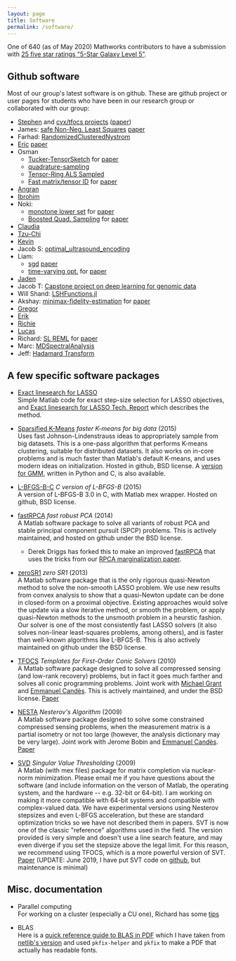 ```yaml
---
layout: page
title: Software
permalink: /software/
---
```


One of 640 (as of May 2020) Mathworks contributors to have a submission with [25 five star ratings "5-Star Galaxy Level 5"](https://www.mathworks.com/matlabcentral/profile/badges/114?s_tid=mlc_badge_email_submission).

## Github software

Most of our group's latest software is on github. These are github project or user pages for students who have been in our research group or collaborated with our group:

<div class="twoColumn" markdown=1>

- [Stephen](https://github.com/stephenbeckr) and [cvx/tfocs projects](https://github.com/cvxr) ([paper](../papers#tfocs))
- James: [safe Non-Neg. Least Squares](https://github.com/jamesfolberth/safe_nnls) [paper](../papers#nnls)
- Farhad: [RandomizedClusteredNystrom](https://github.com/FarhadPourkamali/RandomizedClusteredNystrom/)
- [Eric](https://github.com/EricKightley/sparsekmeans) [paper](../papers#sparsegmm)
- Osman
  - [Tucker-TensorSketch](https://github.com/OsmanMalik/tucker-tensorsketch) for [paper](../papers#tensorsketch)
  - [quadrature-sampling](https://github.com/OsmanMalik/quadrature-sampling)
  - [Tensor-Ring ALS Sampled](https://github.com/OsmanMalik/tr-als-sampled)
  - [Fast matrix/tensor ID](https://github.com/OsmanMalik/countsketch-matrix-tensor-id) for [paper](../papers#tensorid)
- [Angran](https://github.com/truthlive/ASCR_DataReduction)
- [Ibrohim](https://github.com/ib-nosirov/peeling_algorithm)
- Noki: 
  - [monotone lower set](https://github.com/CU-UQ/monotone-lower-set/) for [paper](../papers#monotone-sampling)
  - [Boosted Quad. Sampling](https://github.com/CU-UQ/BF-Boosted-Quadrature-Sampling) for [paper](../papers#bifidelity-boosting)
- [Claudia](https://github.com/claudiachen1457/)
- [Tzu-Chi](https://github.com/junipertcy/)
- [Kevin](https://github.com/kvndhrty)
- Jacob S: [optimal_ultrasound_encoding](https://github.com/jcs15c/optimal_ultrasound_encoding)
- Liam: 
  - [sgd](https://github.com/liammadden/sgd) [paper](../papers#liamSGD)
  - [time-varying opt.](https://github.com/liammadden/time-varying-experiments) for [paper](../papers#time-varying)
- [Jaden](https://github.com/tholdem) 
- Jacob T: [Capstone project on deep learning for genomic data](https://github.com/Jacob-Tie/GraduateSchoolCourseWork/tree/master/Capstone_Project)
- Will Shand: [LSHFunctions.jl](https://github.com/kernelmethod/LSHFunctions.jl)
- Akshay: [minimax-fidelity-estimation](https://github.com/akshayseshadri/minimax-fidelity-estimation) for [paper](../papers#versatilefidelity)
- [Gregor](https://github.com/gregor-robinson/)
- [Erik](https://github.com/erikj540)
- [Richie](https://github.com/rclancyc/)
- [Lucas](https://github.com/lucas-laird/Hammming_Resolvability)
- Richard: [SL REML](https://github.com/rborder/SL_REML) for [paper](../papers#REML)
- Marc: [MDSpectralAnalysis](https://github.com/MarcThomson/MDSpectralAnalysis)
- Jeff: [Hadamard Transform](https://github.com/jeffeverett/hadamard-transform)

</div>

## A few specific software packages

- [Exact linesearch for LASSO](https://github.com/stephenbeckr/exactLASSOlinesearch)  
Simple Matlab code for exact step-size selection for LASSO objectives, and [Exact linesearch for LASSO Tech. Report](exactLinesearchL1.pdf) which describes the method.

- [Sparsified K-Means](https://github.com/stephenbeckr/SparsifiedKMeans) *faster K-means for big data* (2015)  
Uses fast Johnson-Lindenstrauss ideas to appropriately sample from big datasets. This is a one-pass algorithm that performs K-means clustering, suitable for distributed datasets. It also works on in-core problems and is much faster than Matlab's default K-means,
and uses modern ideas on initialization.  Hosted in github, BSD license. 
A [version for GMM](https://github.com/erickightley/sparseklearn), written in Python and C, is also available.

- [L-BFGS-B-C](https://github.com/stephenbeckr/L-BFGS-B-C) *C version of L-BFGS-B* (2015)  
A version of L-BFGS-B 3.0 in C, with Matlab mex wrapper. Hosted on github, BSD license.

- [fastRPCA](https://github.com/stephenbeckr/fastRPCA) *fast robust PCA* (2014)  
A Matlab software package to solve all variants of robust PCA and stable principal component pursuit (SPCP) problems. This is actively maintained, and hosted on github under the BSD license.

  - Derek Driggs has forked this to make an improved [fastRPCA](https://github.com/derekdriggs/fastRPCA) that uses the tricks from our [RPCA marginalization paper](../papers#RPCA_SISC).


- [zeroSR1](zeroSR1.html) *zero SR1* (2013)  
A Matlab software package that is the only rigorous quasi-Newton method to solve the non-smooth LASSO problem. We use new results from convex analysis to show that a quasi-Newton update can be done in closed-form on a proximal objective.
Existing approaches would solve the update via a slow iterative method, or smooth the problem, or apply quasi-Newton methods to the unsmooth problem in a heurstic fashion.  Our solver is one of the most consistently fast LASSO solvers (it also solves non-linear least-squares problems, among others), and is faster than well-known algorithms like L-BFGS-B.
This is also actively maintained on github under the BSD license.

- [TFOCS](http://cvxr.com/tfocs/)   *Templates for First-Order Conic Solvers* (2010)  
A Matlab software package designed to solve all compressed sensing (and low-rank recovery) problems, but in fact it goes much farther and solves all conic programming problems. Joint work with [Michael Grant](http://cvxr.com/) and [Emmanuel Candès](https://candes.su.domains/). This is actively maintained, and under the BSD license. [Paper](../papers#tfocs)

- [NESTA](https://candes.su.domains/software/nesta/) *Nesterov's Algorithm* (2009)  
A Matlab software package designed to solve some constrained compressed sensing problems, when the measurement matrix is a partial isometry or not too large (however, the analysis dictionary may be very large). Joint work with Jerome Bobin and [Emmanuel Candès](http://www-stat.stanford.edu/~candes). [Paper](../papers#nesta)

- [SVD](https://candes.su.domains/software/svt/) *Singular Value Thresholding* (2009)  
A Matlab (with mex files) package for matrix completion via nuclear-norm minimization. Please email me if you have questions about the software (and include information on the verson of Matlab, the operating system, and the hardware -- e.g. 32-bit or 64-bit). I am working on making it more compatible with 64-bit systems and compatible with complex-valued data. We have experimental versions using Nesterov stepsizes and even L-BFGS acceleration, but these are standard optimization tricks so we have not described them in papers.  SVT is now one of the classic "reference" algorithms used in the field. The version provided is very simple and doesn't use a line search feature, and may even diverge if you set the stepsize above the legal limit. For this reason, we recommend using TFOCS, which is a more powerful version of SVT. [Paper](http://www-stat.stanford.edu/~candes/papers/SVT.pdf)   (UPDATE: June 2019, I have put SVT code on [github](https://github.com/stephenbeckr/SVT), but maintenance is minimal)


## Misc. documentation

- Parallel computing  
For working on a cluster (especially a CU one), Richard has some [tips](https://github.com/rborder/ibg_rc_cheatsheet)

- BLAS  
Here is a [quick reference guide to BLAS in PDF](../assets/docs/blasqr_betterFonts.pdf) which I have taken from [netlib's version](http://www.netlib.org/blas/faq.html\#4) and used `pkfix-helper` and `pkfix` to make a PDF that actually has readable fonts.
